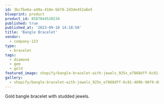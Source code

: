 ```yaml
---
id: 3bcfbe6a-a49a-418e-bbf8-2d3de452a6e5
blueprint: product
product_id: 8587044520234
published: true
published_at: '2023-09-18 14:18:50'
title: 'Bangle Bracelet'
vendor:
  - company-123
type:
  - bracelet
tags:
  - diamond
  - gem
  - gold
featured_image: shopify/bangle-bracelet-with-jewels_925x_e7868dff-6c81-409b-98f9-d8b1f13f23ae.jpg
gallery:
  - shopify/bangle-bracelet-with-jewels_925x_e7868dff-6c81-409b-98f9-d8b1f13f23ae.jpg
---
```

<p>Gold bangle bracelet with studded jewels.</p>